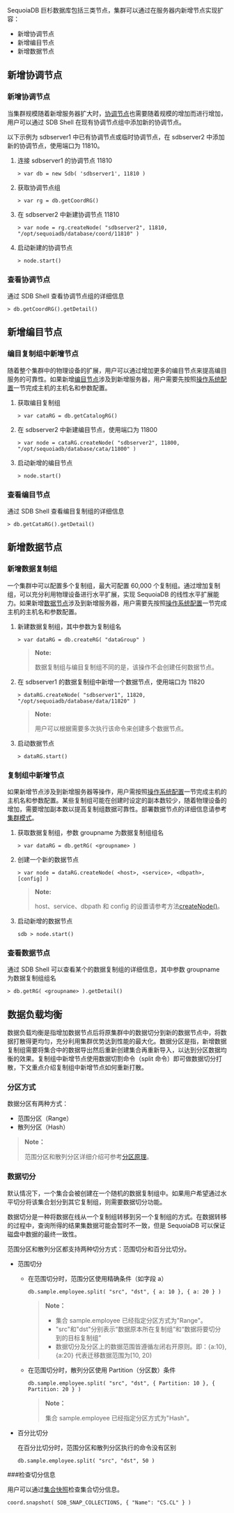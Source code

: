 [^_^]:   
    新增节点
    作者：黄文华   
    时间：20190327
    评审意见
    王涛：时间：
    许建辉：时间：
    市场部：时间：20190716

SequoiaDB 巨杉数据库包括三类节点，集群可以通过在服务器内新增节点实现扩容：

* 新增协调节点  
* 新增编目节点  
* 新增数据节点 

新增协调节点
----

### 新增协调节点 ###

当集群规模随着新增服务器扩大时，[协调节点][coord_node]也需要随着规模的增加而进行增加，用户可以通过 SDB Shell 在现有协调节点组中添加新的协调节点。

以下示例为 sdbserver1 中已有协调节点或临时协调节点，在 sdbserver2 中添加新的协调节点，使用端口为 11810。

1. 连接 sdbserver1 的协调节点 11810

   ```lang-javascript
   > var db = new Sdb( 'sdbserver1', 11810 )  
   ```

2. 获取协调节点组  

   ```lang-javascript
   > var rg = db.getCoordRG()    
   ```

3. 在 sdbserver2 中新建协调节点 11810 

   ```lang-javascript
   > var node = rg.createNode( "sdbserver2", 11810, "/opt/sequoiadb/database/coord/11810" )
   ```

4. 启动新建的协调节点

   ```lang-javascript
   > node.start()
   ```

### 查看协调节点 ###

通过 SDB Shell 查看协调节点组的详细信息
 
```lang-javascript
> db.getCoordRG().getDetail()
```

新增编目节点
----

### 编目复制组中新增节点 ###

随着整个集群中的物理设备的扩展，用户可以通过增加更多的编目节点来提高编目服务的可靠性。如果新增[编目节点][catalog_node]涉及到新增服务器，用户需要先按照[操作系统配置][env_requirement]一节完成主机的主机名和参数配置。

1. 获取编目复制组

   ```lang-javascript
   > var cataRG = db.getCatalogRG() 
   ```

2. 在 sdbserver2 中新建编目节点，使用端口为 11800 

   ```lang-javascript
   > var node = cataRG.createNode( "sdbserver2", 11800, "/opt/sequoiadb/database/cata/11800" )
   ```

3. 启动新增的编目节点

   ```lang-javascript
   > node.start()  
   ```

### 查看编目节点 ###

通过 SDB Shell 查看编目复制组的详细信息

```lang-javascript
> db.getCataRG().getDetail()
```

新增数据节点
----

### 新增数据复制组 ###

一个集群中可以配置多个复制组，最大可配置 60,000 个复制组。通过增加复制组，可以充分利用物理设备进行水平扩展，实现 SequoiaDB 的线性水平扩展能力。如果新增[数据节点][data_node]涉及到新增服务器，用户需要先按照[操作系统配置][env_requirement]一节完成主机的主机名和参数配置。

1. 新建数据复制组，其中参数为复制组名

   ```lang-javascript
   > var dataRG = db.createRG( "dataGroup" )
   ```

   >**Note:**
   >
   > 数据复制组与编目复制组不同的是，该操作不会创建任何数据节点。

2. 在 sdbserver1 的数据复制组中新增一个数据节点，使用端口为 11820

   ```lang-javascript
   > dataRG.createNode( "sdbserver1", 11820, "/opt/sequoiadb/database/data/11820" )  
   ```

   >**Note:**
   >
   > 用户可以根据需要多次执行该命令来创建多个数据节点。

3. 启动数据节点

   ```lang-javascript
   > dataRG.start()
   ```

### 复制组中新增节点 ###

如果新增节点涉及到新增服务器等操作，用户需按照[操作系统配置][env_requirement]一节完成主机的主机名和参数配置。某些复制组可能在创建时设定的副本数较少，随着物理设备的增加，需要增加副本数以提高复制组数据可靠性。部署数据节点的详细信息请参考[集群模式][cluster_deployment]。

1. 获取数据复制组，参数 groupname 为数据复制组组名

   ```lang-javascript
   > var dataRG = db.getRG( <groupname> )  
   ```

2. 创建一个新的数据节点

   ```lang-javascript
   > var node = dataRG.createNode( <host>, <service>, <dbpath>, [config] )   
   ```

   > **Note:** 
   >
   > host、service、dbpath 和 config 的设置请参考方法[createNode()][add_group]。

3. 启动新增的数据节点

   ```lang-javascript
   sdb > node.start()  
   ```

### 查看数据节点 ###

通过 SDB Shell 可以查看某个的数据复制组的详细信息，其中参数 groupname 为数据复制组组名

```lang-javascript
> db.getRG( <groupname> ).getDetail()
```

数据负载均衡
----

数据负载均衡是指增加数据节点后将原集群中的数据切分到新的数据节点中，将数据打散得更均匀，充分利用集群优势达到性能的最大化。数据分区是指，新增数据复制组需要将集合中的数据导出然后重新创建集合再重新导入，以达到分区数据均衡的效果。复制组中新增节点使用数据切割命令（split 命令）即可做数据切分打散，下文重点介绍复制组中新增节点如何重新打散。  

### 分区方式  

数据分区有两种方式： 

- 范围分区（Range）  
- 散列分区（Hash）

> **Note：**
>
> 范围分区和散列分区详细介绍可参考[分区原理][sharding]。

### 数据切分  

默认情况下，一个集合会被创建在一个随机的数据复制组中。如果用户希望通过水平切分将该集合划分到其它复制组，则需要数据切分功能。

数据切分是一种将数据在线从一个复制组转移到另一个复制组的方式。在数据转移的过程中，查询所得的结果集数据可能会暂时不一致，但是 SequoiaDB 可以保证磁盘中数据的最终一致性。

范围分区和散列分区都支持两种切分方式：范围切分和百分比切分。

- 范围切分

  - 在范围切分时，范围分区使用精确条件（如字段 a）

      ```lang-javascript
      db.sample.employee.split( "src", "dst", { a: 10 }, { a: 20 } )
      ```

     > **Note：**
     >
     > - 集合 sample.employee 已经指定分区方式为"Range"。
     > - "src"和"dst"分别表示“数据原本所在复制组”和“数据将要切分到的目标复制组”
     > - 数据切分及分区上的数据范围皆遵循左闭右开原则。即：{a:10},{a:20} 代表迁移数据范围为[10, 20)

  - 在范围切分时，散列分区使用 Partition（分区数）条件

     ```lang-javascript
     db.sample.employee.split( "src", "dst", { Partition: 10 }, { Partition: 20 } )
     ```

     > **Note：** 
     >
     > 集合 sample.employee 已经指定分区方式为"Hash"。

- 百分比切分

  在百分比切分时，范围分区和散列分区执行的命令没有区别

   ```lang-javascript
   db.sample.employee.split( "src", "dst", 50 )
   ```

###检查切分信息

用户可以通过[集合快照][snapshot]检查集合切分信息。

```lang-javascript
coord.snapshot( SDB_SNAP_COLLECTIONS, { "Name": "CS.CL" } )
```


[^_^]:
    本文使用到的所有链接及引用。

[snapshot]:manual/Manual/Snapshot/SDB_SNAP_COLLECTIONS.md
[env_requirement]:manual/Deployment/env_requirement.md
[data_node]:manual/Distributed_Engine/Architecture/Node/data_node.md
[catalog_node]:manual/Distributed_Engine/Architecture/Node/catalog_node.md
[coord_node]:manual/Distributed_Engine/Architecture/Node/coord_node.md
[cluster_deployment]:manual/Deployment/cluster_deployment.md
[add_group]:manual/Manual/Sequoiadb_Command/SdbReplicaGroup/createNode.md
[sharding]:manual/Distributed_Engine/Architecture/Sharding/architecture.md#分区方式
